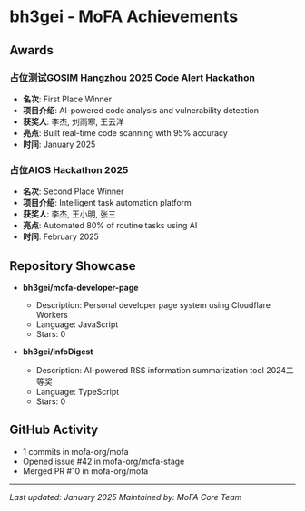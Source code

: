# bh3gei - MoFA Achievements

## Awards

### 占位测试GOSIM Hangzhou 2025 Code Alert Hackathon
- **名次**: First Place Winner
- **项目介绍**: AI-powered code analysis and vulnerability detection
- **获奖人**: 李杰, 刘雨寒, 王云洋
- **亮点**: Built real-time code scanning with 95% accuracy
- **时间**: January 2025

### 占位AIOS Hackathon 2025
- **名次**: Second Place Winner
- **项目介绍**: Intelligent task automation platform
- **获奖人**: 李杰, 王小明, 张三
- **亮点**: Automated 80% of routine tasks using AI
- **时间**: February 2025


## Repository Showcase

- **bh3gei/mofa-developer-page**
  - Description: Personal developer page system using Cloudflare Workers
  - Language: JavaScript
  - Stars: 0

- **bh3gei/infoDigest**
  - Description: AI-powered RSS information summarization tool 2024二等奖
  - Language: TypeScript
  - Stars: 0

## GitHub Activity
- 1 commits in mofa-org/mofa
- Opened issue #42 in mofa-org/mofa-stage
- Merged PR #10 in mofa-org/mofa

---
*Last updated: January 2025*
*Maintained by: MoFA Core Team*
